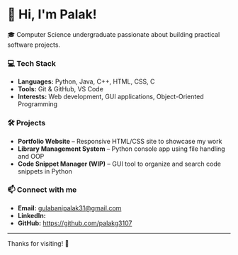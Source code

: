 # 👋 Hi, I'm Palak!

🎓 Computer Science undergraduate passionate about building practical software projects.

### 💻 Tech Stack
- **Languages:** Python, Java, C++, HTML, CSS, C
- **Tools:** Git & GitHub, VS Code
- **Interests:** Web development, GUI applications, Object-Oriented Programming

### 🛠️ Projects
- **Portfolio Website** – Responsive HTML/CSS site to showcase my work  
- **Library Management System** – Python console app using file handling and OOP  
- **Code Snippet Manager (WIP)** – GUI tool to organize and search code snippets in Python

### 📫 Connect with me
- **Email:** gulabanipalak31@gmail.com 
- **LinkedIn:**  
- **GitHub:** https://github.com/palakg3107

---

Thanks for visiting! 🚀
